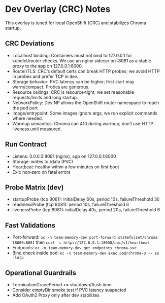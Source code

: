 # Dev Overlay (CRC) Notes

This overlay is tuned for local OpenShift (CRC) and stabilizes Chroma startup.

## CRC Deviations
- Localhost binding: Containers must not bind to 127.0.0.1 for kubelet/router checks. We use an nginx sidecar on :8081 as a stable proxy to the app on 127.0.0.1:8000.
- Router/TLS: CRC’s default certs can break HTTP probes; we avoid HTTP in probes and prefer TCP in dev.
- Storage behavior: PVC latency can be higher; first start may warm/compact. Probes are generous.
- Resource ceilings: CRC is resource‑tight; we set reasonable requests/limits and long startup.
- NetworkPolicy: Dev NP allows the OpenShift router namespace to reach the pod port.
- Image/entrypoint: Some images ignore args; we run explicit commands where needed.
- Warmup semantics: Chroma can 410 during warmup; don’t use HTTP liveness until measured.

## Run Contract
- Listens: 0.0.0.0:8081 (nginx), app on 127.0.0.1:8000
- Storage: writes to /data (PVC)
- Heartbeat: healthy within a few minutes on first boot
- Exit: non‑zero on fatal errors

## Probe Matrix (dev)
- startupProbe (tcp 8081): initialDelay 60s, period 10s, failureThreshold 30
- readinessProbe (tcp 8081): period 10s, failureThreshold 6
- livenessProbe (tcp 8081): initialDelay 40s, period 20s, failureThreshold 6

## Fast Validations
- Port‑forward: `oc -n team-memory-dev port-forward statefulset/chroma 18000:8081` then `curl -s http://127.0.0.1:18000/api/v1/heartbeat`
- Endpoints: `oc -n team-memory-dev get endpoints chroma-svc`
- Bind check inside pod: `oc -n team-memory-dev exec pod/chroma-0 -- ss -lntp`

## Operational Guardrails
- TerminationGracePeriod >= shutdown/flush time
- Consider emptyDir smoke test if PVC latency suspected
- Add OAuth2 Proxy only after dev stabilizes
